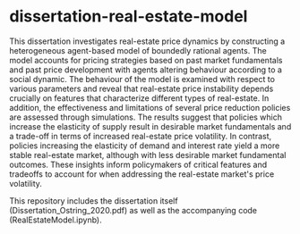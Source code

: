 # dissertation-real-estate-model
This dissertation investigates real-estate price dynamics by constructing a heterogeneous agent-based model of boundedly rational agents. The model accounts for pricing strategies based on past market fundamentals and past price development with agents altering behaviour according to a social dynamic. The behaviour of the model is examined with respect to various parameters and reveal that real-estate price instability depends crucially on features that characterize different types of real-estate. In addition, the effectiveness and limitations of several price reduction policies are assessed through simulations. The results suggest that policies which increase the elasticity of supply result in desirable market fundamentals and a trade-off in terms of increased real-estate price volatility. In contrast, policies increasing the elasticity of demand and interest rate yield a more stable real-estate market, although with less desirable market fundamental outcomes. These insights inform policymakers of critical features and tradeoffs to account for when addressing the real-estate market's price volatility.

This repository includes the dissertation itself (Dissertation_Ostring_2020.pdf) as well as the accompanying code (RealEstateModel.ipynb).
